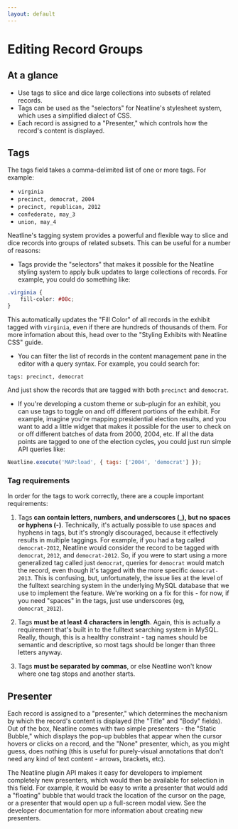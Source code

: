 ```yaml
---
layout: default
---
```

# Editing Record Groups

## At a glance

  - Use tags to slice and dice large collections into subsets of related records.
  - Tags can be used as the "selectors" for Neatline's stylesheet system, which uses a simplified dialect of CSS.
  - Each record is assigned to a "Presenter," which controls how the record's content is displayed.

## Tags

The tags field takes a comma-delimited list of one or more tags. For example:

  - `virginia`
  - `precinct, democrat, 2004`
  - `precinct, republican, 2012`
  - `confederate, may_3`
  - `union, may_4`

Neatline's tagging system provides a powerful and flexible way to slice and dice records into groups of related subsets. This can be useful for a number of reasons:

  - Tags provide the "selectors" that makes it possible for the Neatline styling system to apply bulk updates to large collections of records. For example, you could do something like:

  ```css
  .virginia {
      fill-color: #08c;
  }
  ```

  This automatically updates the "Fill Color" of all records in the exhibit tagged with `virginia`, even if there are hundreds of thousands of them. For more infomation about this, head over to the "Styling Exhibits with Neatline CSS" guide.

  - You can filter the list of records in the content management pane in the editor with a query syntax. For example, you could search for:

  `tags: precinct, democrat`

  And just show the records that are tagged with both `precinct` and `democrat`.

  - If you're developing a custom theme or sub-plugin for an exhibit, you can use tags to toggle on and off different portions of the exhibit. For example, imagine you're mapping presidential election results, and you want to add a little widget that makes it possible for the user to check on or off different batches of data from 2000, 2004, etc. If all the data points are tagged to one of the election cycles, you could just run simple API queries like:

  ```javascript
  Neatline.execute('MAP:load', { tags: ['2004', 'democrat'] });
  ```

### Tag requirements

In order for the tags to work correctly, there are a couple important requirements:

  1. Tags **can contain letters, numbers, and underscores (_), but no spaces or hyphens (-)**. Technically, it's actually possible to use spaces and hyphens in tags, but it's strongly discouraged, because it effectively results in multiple taggings. For example, if you had a tag called `democrat-2012`, Neatline would consider the record to be tagged with `democrat`, `2012`, and `democrat-2012`. So, if you were to start using a more generalized tag called just `democrat`, queries for `democrat` would match the record, even though it's tagged with the more specific `democrat-2013`. This is confusing, but, unfortunately, the issue lies at the level of the fulltext searching system in the underlying MySQL database that we use to implement the feature. We're working on a fix for this - for now, if you need "spaces" in the tags, just use underscores (eg, `democrat_2012`).

  2. Tags **must be at least 4 characters in length**. Again, this is actually a requirement that's built in to the fulltext searching system in MySQL. Really, though, this is a healthy constraint - tag names should be semantic and descriptive, so most tags should be longer than three letters anyway.

  3. Tags **must be separated by commas**, or else Neatline won't know where one tag stops and another starts.

## Presenter

Each record is assigned to a "presenter," which determines the mechanism by which the record's content is displayed (the "Title" and "Body" fields). Out of the box, Neatline comes with two simple presenters - the "Static Bubble," which displays the pop-up bubbles that appear when the cursor hovers or clicks on a record, and the "None" presenter, which, as you might guess, does nothing (this is useful for purely-visual annotations that don't need any kind of text content - arrows, brackets, etc).

The Neatline plugin API makes it easy for developers to implement completely new presenters, which would then be available for selection in this field. For example, it would be easy to write a presenter that would add a "floating" bubble that would track the location of the cursor on the page, or a presenter that would open up a full-screen modal view. See the developer documentation for more information about creating new presenters.
